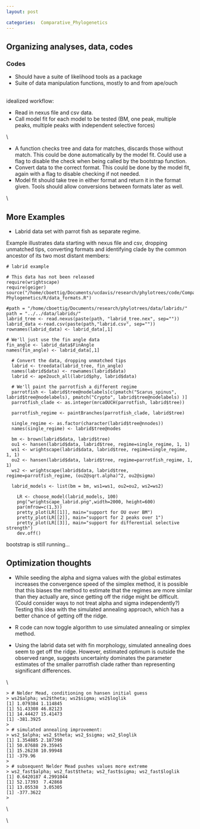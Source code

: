 ```yaml
---
layout: post

categories:  Comparative_Phylogenetics
---
```






 





Organizing analyses, data, codes
--------------------------------

### Codes

-   Should have a suite of likelihood tools as a package
-   Suite of data manipulation functions, mostly to and from ape/ouch

\
 idealized workflow:

-   Read in nexus file and csv data.
-   Call model fit for each model to be tested (BM, one peak, multiple
    peaks, multiple peaks with independent selective forces)

\

-   A function checks tree and data for matches, discards those without
    match. This could be done automatically by the model fit. Could use
    a flag to disable the check when being called by the bootstrap
    function.
-   Convert data to the correct format. This could be done by the model
    fit, again with a flag to disable checking if not needed.
-   Model fit should take tree in either format and return it in the
    format given. Tools should allow conversions between formats later
    as well.

\

More Examples
-------------

-   Labrid data set with parrot fish as separate regime.

Example illustrates data starting with nexus file and csv, dropping
unmatched tips, converting formats and identifying clade by the common
ancestor of its two most distant members:

~~~~ {.de1}
# labrid example
 
# This data has not been released
require(wrightscape)
require(geiger)
source("/home/cboettig/Documents/ucdavis/research/phylotrees/code/Comparative-Phylogenetics/R/data_formats.R")
 
#path = "/home/cboettig/Documents/research/phylotrees/data/labrids/"
path = "../../data/labrids/"
labrid_tree <- read.nexus(paste(path, "labrid_tree.nex", sep=""))
labrid_data <-read.csv(paste(path,"labrid.csv", sep=""))
rownames(labrid_data) <- labrid_data[,1]
 
# We'll just use the fin angle data
fin_angle <- labrid_data$FinAngle
names(fin_angle) <- labrid_data[,1]
 
  # Convert the data, dropping unmatched tips
  labrid <- treedata(labrid_tree, fin_angle)
  names(labrid$data) <- rownames(labrid$data)
  labrid <- ape2ouch_all(labrid$phy, labrid$data)
 
  # We'll paint the parrotfish a different regime
  parrotfish <- labrid$tree@nodelabels[c(pmatch("Scarus_spinus", labrid$tree@nodelabels), pmatch("Crypto", labrid$tree@nodelabels) )]
  parrotfish_clade <- as.integer(mrcaOUCH(parrotfish, labrid$tree))
 
  parrotfish_regime <- paintBranches(parrotfish_clade, labrid$tree)
 
  single_regime <- as.factor(character(labrid$tree@nnodes))
  names(single_regime) <- labrid$tree@nodes
 
  bm <- brown(labrid$data, labrid$tree)
  ou1 <- hansen(labrid$data, labrid$tree, regime=single_regime, 1, 1)
  ws1 <- wrightscape(labrid$data, labrid$tree, regime=single_regime, 1, 1)
  ou2 <- hansen(labrid$data, labrid$tree, regime=parrotfish_regime, 1, 1)
  ws2 <- wrightscape(labrid$data, labrid$tree, regime=parrotfish_regime, (ou2@sqrt.alpha)^2, ou2@sigma)
 
  labrid_models <- list(bm = bm, ws1=ws1, ou2=ou2, ws2=ws2)
 
    LR <- choose_model(labrid_models, 100)
    png("wrightscape_labrid.png",width=2000, height=600) 
    par(mfrow=c(1,3))
    pretty_plot(LR[[1]], main="support for OU over BM")
    pretty_plot(LR[[2]], main="support for 2 peaks over 1")
    pretty_plot(LR[[3]], main="support for differential selective strength")
    dev.off()
~~~~

bootstrap is still running...

Optimization thoughts
---------------------

-   While seeding the alpha and sigma values with the global estimates
    increases the convergence speed of the simplex method, it is
    possible that this biases the method to estimate that the regimes
    are more similar than they actually are, since getting off the ridge
    might be difficult. (Could consider ways to not treat alpha and
    sigma independently?) Testing this idea with the simulated annealing
    approach, which has a better chance of getting off the ridge.

-   R code can now toggle algorithm to use simulated annealing or
    simplex method.

-   Using the labrid data set with fin morphology, simulated annealing
    does seem to get off the ridge. However, estimated optimum is
    outside the observed range, suggests uncertainty dominates the
    parameter estimates of the smaller parrotfish clade rather than
    representing significant differences.

\

~~~~ {.de1}
> # Nelder Mead, conditioning on hansen initial guess
> ws2$alpha; ws2$theta; ws2$sigma; ws2$loglik
[1] 1.079384 1.114845
[1] 51.43308 46.82123
[1] 14.44427 15.41473
[1] -381.3925
> 
> # simulated annealing improvement:
> ws2_$alpha; ws2_$theta; ws2_$sigma; ws2_$loglik
[1] 1.354885 2.187390
[1] 50.87688 29.35945
[1] 15.26238 10.99948
[1] -379.96
> 
> # subsequent Nelder Mead pushes values more extreme
> ws2_fast$alpha; ws2_fast$theta; ws2_fast$sigma; ws2_fast$loglik
[1] 0.6420187 4.2991044
[1] 52.17393  7.42868
[1] 13.05538  3.05305
[1] -377.3622
>
~~~~

\

\

